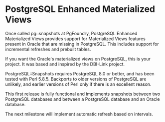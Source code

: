 # PostgreSQL Enhanced Materialized Views

Once called pg::snapshots at PgFoundry, PostgreSQL  Enhanced Materialized Views provides support for Materialized Views features present in Oracle that are missing in PostgreSQL. This includes support for incremental refreshes and prebuilt tables.

If you want the Oracle's materialized views on PostgreSQL, this is your project. It was based and inspired by the DBI-Link project.

PostgreSQL::Snapshots requires PostgreSQL 8.0 or better, and has been tested with Perl 5.8.5.  Backports to older versions of PostgreSQL are unlikely, and earlier versions of Perl only if there is an excellent reason.

This first release is fully functional and implements snapshots between two PostgreSQL databases and between a PostgreSQL database and an Oracle database.

The next milestone will implement automatic refresh based on intervals.